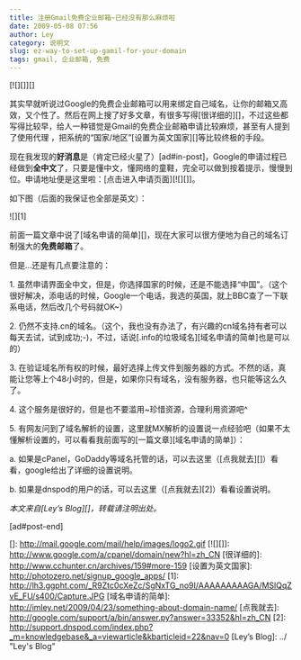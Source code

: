 ```yaml
---
title: 注册Gmail免费企业邮箱~已经没有那么麻烦啦
date: 2009-05-08 07:56
author: Ley
category: 说明文
slug: ez-way-to-set-up-gamil-for-your-domain
tags: gmail, 企业邮箱, 免费
---
```

[![][]][]

其实早就听说过Google的免费企业邮箱可以用来绑定自己域名，让你的邮箱又高效，又个性了。然后在网上搜了好多文章，有很多写得[很详细的][]，不过这些都写得比较早，给人一种错觉是Gmail的免费企业邮箱申请比较麻烦，甚至有人提到了使用代理
，把系统的“国家/地区”[设置为英文国家][]等比较终极的手段。

现在我发现的**好消息**是（肯定已经火星了）[ad\#in-post]<!--more-->，Google的申请过程已经做到**全中文**了，只要是懂中文，懂网络的童鞋，完全可以做到按着提示，慢慢到位。申请地址便是这里啦：[点击进入申请页面][![][]]。

如下图（后面的我保证也全部是英文）：

![][1]

</p>

前面一篇文章中说了[域名申请的简单][]，现在大家可以很方便地为自己的域名订制强大的**免费邮箱**了。

</p>

但是...还是有几点要注意的：

</p>

​1.
虽然申请界面全中文，但是，你选择国家的时候，还是不能选择“中国”。（这个很好解决，添电话的时候，Google一个电话，我选的英国，就上BBC查了一下联系电话，然后改几个号码就OK\~）

</p>

​2.
仍然不支持.cn的域名。（这个，我也没有办法了，有兴趣的cn域名持有者可以每天去试，试到成功;-)，不过，话说[.info的垃圾域名][域名申请的简单]也是可以的）

</p>

​3.
在验证域名所有权的时候，最好选择上传文件到服务器的方式。不然的话，真能让您等上个48小时的，但是，如果你只有域名，没有服务器，也只能等这么久了。

</p>

​4. 这个服务是很好的，但是也不要滥用\~珍惜资源，合理利用资源吧\^

</p>

​5.
有网友问到了域名解析的设置，这里就MX解析的设置说一点经验吧（如果不太懂解析设置的，可以看看我前面写的[一篇文章][域名申请的简单]）：

</p>

​a.
如果是cPanel，GoDaddy等域名托管的话，可以去这里（[点我就去][]）看看，google给出了详细的设置说明。

</p>

​b. 如果是dnspod的用户的话，可以去这里（[点我就去][2]）看看设置说明。

</p>

</p>

*本文来自[Ley’s
Blog][]，转载请注明出处。*<em><a title="Ley's Blog" href="../" target="_blank">

</a></em>

[ad\#post-end]

</p>

  []: http://mail.google.com/mail/help/images/logo2.gif
  [![][]]: http://www.google.com/a/cpanel/domain/new?hl=zh_CN
  [很详细的]: http://www.cchunter.cn/archives/159#more-159
  [设置为英文国家]: http://photozero.net/signup_google_apps/
  [1]: http://lh3.ggpht.com/_R9Ztc0cXeZc/SgNxTG_no9I/AAAAAAAAAGA/MSlQqZvE_FU/s400/Capture.JPG
  [域名申请的简单]: http://imley.net/2009/04/23/something-about-domain-name/
  [点我就去]: http://google.com/support/a/bin/answer.py?answer=33352&hl=zh_CN
  [2]: http://support.dnspod.com/index.php?_m=knowledgebase&_a=viewarticle&kbarticleid=22&nav=0
  [Ley’s Blog]: ../ "Ley's Blog"
